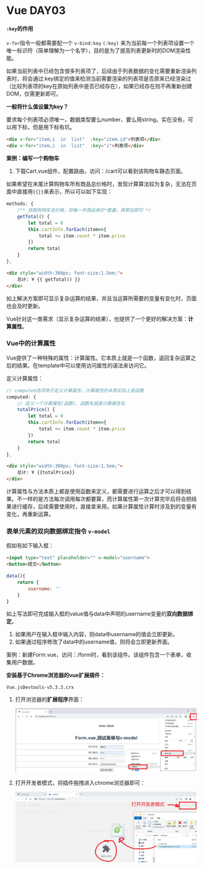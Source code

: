 # Vue DAY03

#### `:key`的作用

`v-for`指令一般都需要配一个 `v-bind:key` `(:key)` 来为当前每一个列表项设置一个唯一标识符（简单理解为一个名字），目的是为了提高列表更新时的DOM渲染性能。

如果当前列表中已经包含很多列表项了，后续由于列表数据的变化需要重新渲染列表时，将会通过:key绑定的值来检测当前需要渲染的列表项是否原来已经渲染过（比较列表项的key在原始列表中是否已经存在），如果已经存在则不再重新创建DOM，仅需更新即可。

**一般将什么值设置为key？**

要求每个列表项必须唯一，数据类型要么number、要么用string。实在没有，可以用下标，但是用下标有坑。

```html
<div v-for="item,i  in  list"  :key="item.id">列表项</div>
<div v-for="item,i  in  list"  :key="i">列表项</div>
```

**案例：编写一个购物车**

1. 下载Cart.vue组件，配置路由，访问：/cart可以看到该购物车静态页面。



如果希望在末尾计算购物车所有商品总价格时，发现计算算法较为复杂，无法在页面中直接用`{{}}`来表示，所以可以如下实现：

```javascript
methods: {
    /** 获取购物车总价格，将每一件商品单价*数量，再累加即可 */
    getTotal() {
        let total = 0
        this.cartInfo.forEach(item=>{
            total += item.count * item.price
        })
        return total
    }
},
```

```html
<div style="width:300px; font-size:1.5em;">
    总计: ¥ {{ getTotal() }}
</div>
```

如上解决方案即可显示复杂运算的结果，并且当运算所需要的变量有变化时，页面也会及时更新。

Vue针对这一类需求（显示复杂运算的结果），也提供了一个更好的解决方案：**计算属性**。 



### Vue中的计算属性

Vue提供了一种特殊的属性：计算属性。它本质上就是一个函数，返回复杂运算之后的结果。在template中可以使用访问属性的语法来访问它。

定义计算属性：

```javascript
// computed选项用于定义计算属性，计算属性的本质实际上是函数
computed: {
    // 定义一个计算属性(函数)，函数名就是计算属性名
    totalPrice() {
        let total = 0
        this.cartInfo.forEach(item=>{
            total += item.count * item.price
        })
        return total
    }
},
```

```html
<div style="width:300px; font-size:1.5em;">
    总计: ¥ {{totalPrice}}
</div>
```

计算属性与方法本质上都是使用函数来定义，都需要进行运算之后才可以得到结果。不一样的是方法每次调用每次都要算，而计算属性第一次计算完毕后将会把结果进行缓存，后续需要使用时，直接拿来用。如果计算属性计算时涉及到的变量有变化，再重新运算。



### 表单元素的双向数据绑定指令 `v-model`

假如有如下输入框：

```html
<input type="text" placeholder="" v-model="username">
<button>提交</button>
```

```javascript
data(){
    return {
        username: ''
    }
}
```

如上写法即可完成输入框的value值与data中声明的username变量的**双向数据绑定**。

1. 如果用户在输入框中输入内容，则data中username的值会立即更新。
2. 如果通过程序修改了data中的username值，则将会立即更新界面。

案例：新建Form.vue，访问：/form时，看到该组件。该组件包含一个表单，收集用户数据。



**安装基于Chrome浏览器的vue扩展插件：**

```
Vue.jsDevtools-v5.3.3.crx
```

1. 打开浏览器的**扩展程序**界面：

   ![1685418162098](../../day02/note/assets/1685418162098.png)

2. 打开开发者模式，将插件拖拽进入chrome浏览器即可：

   ![1685418272696](../../day02/note/assets/1685418272696.png)

















